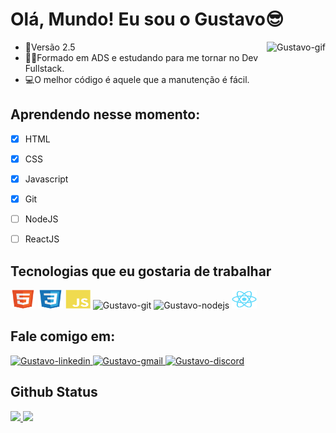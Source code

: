 # Olá, Mundo! Eu sou o Gustavo😎
<img align="right" alt="Gustavo-gif" height="300" src="https://c.tenor.com/rkY5QA5c3VAAAAAC/gato-digitando.gif"/>

- 🎉Versão 2.5
- 👨‍🎓Formado em ADS e estudando para me tornar no Dev Fullstack.
- 💻O melhor código é aquele que a manutenção é fácil.
 
 

## Aprendendo nesse momento:

- [X] HTML
- [X] CSS
- [X] Javascript
- [X] Git
- [ ] NodeJS
- [ ] ReactJS

 

## Tecnologias que eu gostaria de trabalhar
<div>
    <img alt="Gustavo-html" height="30" width="40" src="https://raw.githubusercontent.com/devicons/devicon/master/icons/html5/html5-original.svg">
    <img alt="Gustavo-css" height="30" width="40" src="https://raw.githubusercontent.com/devicons/devicon/master/icons/css3/css3-original.svg">
    <img alt="Gustavo-js" height="30" width="40" src="https://raw.githubusercontent.com/devicons/devicon/master/icons/javascript/javascript-plain.svg">
    <img alt="Gustavo-git" height="30" width="40" src="https://cdn.jsdelivr.net/gh/devicons/devicon/icons/git/git-original.svg" />
    <img alt="Gustavo-nodejs" height="30" width="40" src="https://cdn.jsdelivr.net/gh/devicons/devicon/icons/nodejs/nodejs-original.svg">
    <img alt="Gustavo-react" height="30" width="40" src="https://raw.githubusercontent.com/devicons/devicon/master/icons/react/react-original.svg">
</div>
 
 

## Fale comigo em:
<div style="max-width: 100%; margin: 0 auto;">
  <a href="https://www.linkedin.com/in/devgustavosantos/" target="_blank"><img alt="Gustavo-linkedin" src="https://img.shields.io/badge/LinkedIn-0077B5?style=for-the-badge&logo=linkedin&logoColor=white" /> </a>
  <a href="mailto:devgustavosantos@outlook.com" target="_blank"><img alt="Gustavo-gmail" src="https://img.shields.io/badge/Microsoft_Outlook-0078D4?style=for-the-badge&logo=microsoft-outlook&logoColor=white" /> </a>
  <a href="https://discord.com/channels/940492484197367838/940492484197367840" target="_blank"><img alt="Gustavo-discord" src="https://img.shields.io/badge/Discord-7289DA?style=for-the-badge&logo=discord&logoColor=white"/> </a>
</div>
 
 

## Github Status
<div>
  <a href="https://github.com/devgustavosantos">
  <img height="160em" src="https://github-readme-stats.vercel.app/api?username=devgustavosantos&show_icons=true&theme=dark&include_all_commits=true&count_private=true"/>
  <img height="160em" src="https://github-readme-stats.vercel.app/api/top-langs/?username=devgustavosantos&layout=compact&langs_count=7&theme=dark"/>
</div>
